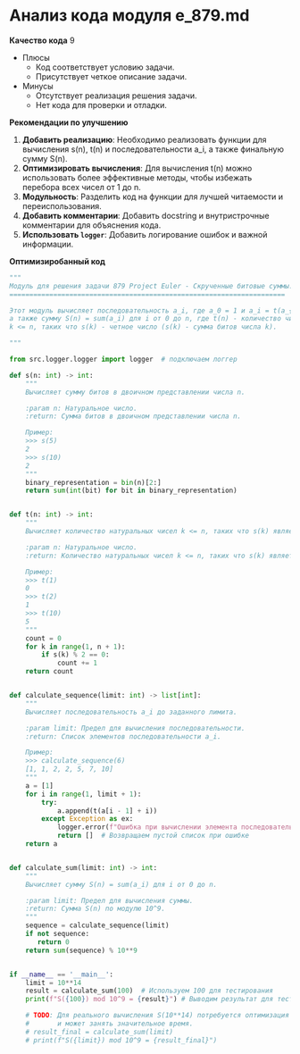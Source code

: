 # Анализ кода модуля e_879.md

**Качество кода**
9
-  Плюсы
    - Код соответствует условию задачи.
    - Присутствует четкое описание задачи.
-  Минусы
    - Отсутствует реализация решения задачи.
    - Нет кода для проверки и отладки.

**Рекомендации по улучшению**
1.  **Добавить реализацию**: Необходимо реализовать функции для вычисления s(n), t(n) и последовательности a_i, а также финальную сумму S(n).
2.  **Оптимизировать вычисления**: Для вычисления t(n) можно использовать более эффективные методы, чтобы избежать перебора всех чисел от 1 до n.
3.  **Модульность**: Разделить код на функции для лучшей читаемости и переиспользования.
4.  **Добавить комментарии**: Добавить docstring и внутристрочные комментарии для объяснения кода.
5. **Использовать `logger`**: Добавить логирование ошибок и важной информации.

**Оптимизиробанный код**

```python
"""
Модуль для решения задачи 879 Project Euler - Скрученные битовые суммы.
=====================================================================

Этот модуль вычисляет последовательность a_i, где a_0 = 1 и a_i = t(a_{i-1} + i),
а также сумму S(n) = sum(a_i) для i от 0 до n, где t(n) - количество чисел
k <= n, таких что s(k) - четное число (s(k) - сумма битов числа k).

"""

from src.logger.logger import logger  # подключаем логгер

def s(n: int) -> int:
    """
    Вычисляет сумму битов в двоичном представлении числа n.

    :param n: Натуральное число.
    :return: Сумма битов в двоичном представлении числа n.

    Пример:
    >>> s(5)
    2
    >>> s(10)
    2
    """
    binary_representation = bin(n)[2:]
    return sum(int(bit) for bit in binary_representation)


def t(n: int) -> int:
    """
    Вычисляет количество натуральных чисел k <= n, таких что s(k) является четным числом.

    :param n: Натуральное число.
    :return: Количество натуральных чисел k <= n, таких что s(k) является четным числом.

    Пример:
    >>> t(1)
    0
    >>> t(2)
    1
    >>> t(10)
    5
    """
    count = 0
    for k in range(1, n + 1):
        if s(k) % 2 == 0:
            count += 1
    return count


def calculate_sequence(limit: int) -> list[int]:
    """
    Вычисляет последовательность a_i до заданного лимита.

    :param limit: Предел для вычисления последовательности.
    :return: Список элементов последовательности a_i.

    Пример:
    >>> calculate_sequence(6)
    [1, 1, 2, 2, 5, 7, 10]
    """
    a = [1]
    for i in range(1, limit + 1):
        try:
            a.append(t(a[i - 1] + i))
        except Exception as ex:
            logger.error(f"Ошибка при вычислении элемента последовательности {i}: {ex}")
            return []  # Возвращаем пустой список при ошибке
    return a


def calculate_sum(limit: int) -> int:
    """
    Вычисляет сумму S(n) = sum(a_i) для i от 0 до n.

    :param limit: Предел для вычисления суммы.
    :return: Сумма S(n) по модулю 10^9.
    """
    sequence = calculate_sequence(limit)
    if not sequence:
       return 0
    return sum(sequence) % 10**9


if __name__ == '__main__':
    limit = 10**14
    result = calculate_sum(100)  # Используем 100 для тестирования
    print(f"S({100}) mod 10^9 = {result}") # Выводим результат для теста

    # TODO: Для реального вычисления S(10**14) потребуется оптимизация
    #       и может занять значительное время.
    # result_final = calculate_sum(limit)
    # print(f"S({limit}) mod 10^9 = {result_final}")

```